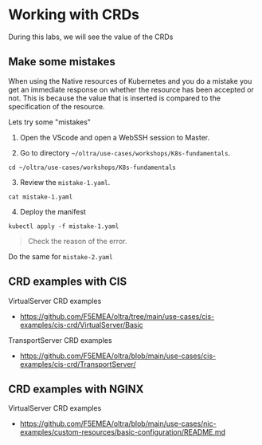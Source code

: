 # Working with CRDs
During this labs, we will see the value of the CRDs

## Make some mistakes

When using the Native resources of Kubernetes and you do a mistake you get an immediate response on whether the resource has been accepted or not. This is because the value that is inserted is compared to the specification of the resource. 

Lets try some "mistakes"


1. Open the VScode and open a WebSSH session to Master.

2. Go to directory `~/oltra/use-cases/workshops/K8s-fundamentals`.
```
cd ~/oltra/use-cases/workshops/K8s-fundamentals
```

3. Review the `mistake-1.yaml`.
```
cat mistake-1.yaml
```

4. Deploy the manifest
```
kubectl apply -f mistake-1.yaml
```
> Check the reason of the error.

Do the same for `mistake-2.yaml`

## CRD examples with CIS

VirtualServer CRD examples
 - https://github.com/F5EMEA/oltra/tree/main/use-cases/cis-examples/cis-crd/VirtualServer/Basic

TransportServer CRD examples
 - https://github.com/F5EMEA/oltra/blob/main/use-cases/cis-examples/cis-crd/TransportServer/


## CRD examples with NGINX

VirtualServer CRD examples
  - https://github.com/F5EMEA/oltra/blob/main/use-cases/nic-examples/custom-resources/basic-configuration/README.md

